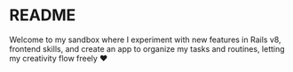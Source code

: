 # README

Welcome to my sandbox where I experiment with new features in Rails v8, frontend skills, and create an app to organize my tasks and routines, letting my creativity flow freely ❤️

